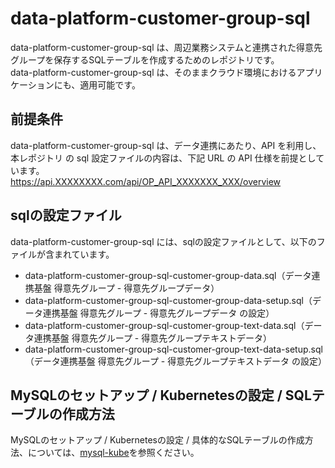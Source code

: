 # data-platform-customer-group-sql 

data-platform-customer-group-sql は、周辺業務システムと連携された得意先グループを保存するSQLテーブルを作成するためのレポジトリです。    
data-platform-customer-group-sql は、そのままクラウド環境におけるアプリケーションにも、適用可能です。    

## 前提条件  
data-platform-customer-group-sql  は、データ連携にあたり、API を利用し、本レポジトリ の sql 設定ファイルの内容は、下記 URL の API 仕様を前提としています。  
https://api.XXXXXXXX.com/api/OP_API_XXXXXXX_XXX/overview 

## sqlの設定ファイル

data-platform-customer-group-sql には、sqlの設定ファイルとして、以下のファイルが含まれています。    

* data-platform-customer-group-sql-customer-group-data.sql（データ連携基盤 得意先グループ - 得意先グループデータ）
* data-platform-customer-group-sql-customer-group-data-setup.sql（データ連携基盤 得意先グループ - 得意先グループデータ の設定）
* data-platform-customer-group-sql-customer-group-text-data.sql（データ連携基盤 得意先グループ - 得意先グループテキストデータ）
* data-platform-customer-group-sql-customer-group-text-data-setup.sql（データ連携基盤 得意先グループ - 得意先グループテキストデータ の設定）

## MySQLのセットアップ / Kubernetesの設定 / SQLテーブルの作成方法

MySQLのセットアップ / Kubernetesの設定 / 具体的なSQLテーブルの作成方法、については、[mysql-kube](https://github.com/latonaio/mysql-kube)を参照ください。  